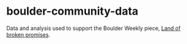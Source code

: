 # boulder-community-data
 
Data and analysis used to support the Boulder Weekly piece, [Land of broken promises](https://www.boulderweekly.com/news/analysis/land-of-broken-promises/). 

